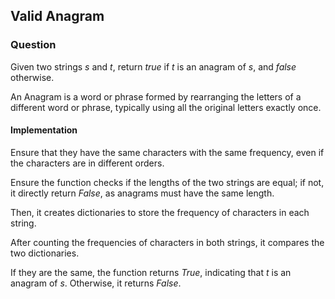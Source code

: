 ## Valid Anagram

### Question 

Given two strings *s* and *t*, return *true* if *t* is an anagram of *s*, and *false* otherwise.

An Anagram is a word or phrase formed by rearranging the letters of a different word or phrase, typically using all the original letters exactly once.

#### Implementation 

Ensure that they have the same characters with the same frequency, even if the characters are in different orders.

Ensure the function checks if the lengths of the two strings are equal; if not, it directly return 
*False*, as anagrams must have the same length.

Then, it creates dictionaries to store the frequency of characters in each string.

After counting the frequencies of characters in both strings, it compares the two dictionaries.

If they are the same, the function returns *True*, indicating that *t* is an anagram of *s*. Otherwise, it returns *False*.